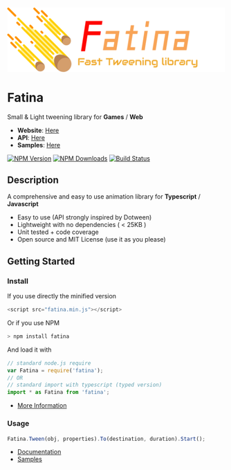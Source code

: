 ![Logo](logo.png)

# Fatina
Small & Light tweening library for **Games** / **Web**

* **Website**: [Here](https://kefniark.github.io/Fatina/)
* **API**: [Here](https://kefniark.github.io/Fatina/api/basic/)
* **Samples**: [Here](https://kefniark.github.io/Fatina/samples/generic/)

[![NPM Version](https://img.shields.io/npm/v/fatina.svg)](https://npmjs.org/package/@tweenjs/tween.js)
[![NPM Downloads](https://img.shields.io/npm/dm/fatina.svg)](https://npmjs.org/package/@tweenjs/tween.js)
[![Build Status](https://img.shields.io/travis/kefniark/Fatina.svg)](https://travis-ci.org/kefniark/Fatina)

## Description
A comprehensive and easy to use animation library for **Typescript** / **Javascript**

* Easy to use (API strongly inspired by Dotween)
* Lightweight with no dependencies ( < 25KB )
* Unit tested + code coverage
* Open source and MIT License (use it as you please)

## Getting Started

### Install
If you use directly the minified version
```ts
<script src="fatina.min.js"></script>
```
Or if you use NPM
```ts
> npm install fatina
```
And load it with
```ts
// standard node.js require
var Fatina = require('fatina');
// OR
// standard import with typescript (typed version)
import * as Fatina from 'fatina';
```
* [More Information](https://kefniark.github.io/Fatina/basics/download/)

### Usage
```ts
Fatina.Tween(obj, properties).To(destination, duration).Start();
```
* [Documentation](https://kefniark.github.io/Fatina/api/basic/)
* [Samples](https://kefniark.github.io/Fatina/samples/generic/)
